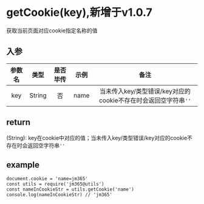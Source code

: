 # getCookie(key),新增于v1.0.7

获取当前页面对应cookie指定名称的值

## 入参

| 参数名 | 类型 | 是否毕传 | 示例 | 备注 |
| :---: | :---: | :---: | :---: | :---: |
| key | String | 否 | name | 当未传入key/类型错误/key对应的cookie不存在时会返回空字符串`''`|

## return

(String): key在cookie中对应的值；当未传入key/类型错误/key对应的cookie不存在时会返回空字符串`''`

## example

    document.cookie = 'name=jm365'
    const utils = require('jm365@utils')
    const nameInCookieStr = utils.getCookie('name')
    console.log(nameInCookieStr) // 'jm365'
